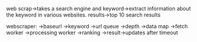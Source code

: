 web scrap->takes a search engine and keyword->extract information about the keyword in various websites.
results->top 10 search results

webscraper:
->baseurl
->keyword
->url queue
->depth
->data map
->fetch worker
->processing worker
->ranking
->result->updates after timeout

